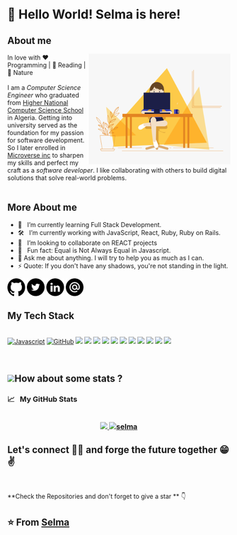 # 👋 Hello World!  Selma is here!
 
 ## About me 
  <img align="right" alt="Person coding gif" src="assets/PersonCoding.gif" height="250" width="320" />
  In love with ❤️ Programming | 🖤 Reading | 💙 Nature
 <br>
<br>
I am a <i>Computer Science Engineer</i> who graduated from <a href="https://www.esi.dz/">Higher National Computer Science School</a> in Algeria. Getting into university served as the foundation for my passion for software development. So I later enrolled in <a href="https://www.microverse.org/">Microverse inc</a> to sharpen my skills and perfect my craft as a <i>software developer</i>. I like  collaborating with others to build digital solutions that solve real-world problems.

<br/>
<br>

## More About me
- 🌱 &nbsp; I’m currently learning Full Stack Development.
- 🛠 &nbsp; I’m currently working with  JavaScript, React, Ruby, Ruby on Rails.
- 👯 &nbsp; I’m looking to collaborate on  REACT projects
- 👾 &nbsp; Fun fact: Equal is Not Always Equal in Javascript.
- 💬 Ask me about anything. I will try to help you as much as I can.
- ⚡ Quote: If you don't have any shadows, you're not standing in the light.

[<img src="assets/github.png" alt="github logo" width="40">](https://github.com/selma-belhadj) 
[<img src="assets/Twitter.png" width="40">](https://twitter.com/Bel_Selma16)
[<img src="assets/link.png" alt="linkedin logo" width="40">](https://www.linkedin.com/in/selma-belhadj/) 
[<img src="assets/email.png" alt="gmaillogo" width="40">](belhadjselma1@gmail.com)
</br>

## My Tech Stack
  
  <br>
 <a href="https://developer.mozilla.org/en-US/docs/Web/JavaScript"><img width="5%" src="https://media.giphy.com/media/ln7z2eWriiQAllfVcn/giphy.gif" alt="Javascript"></a>
  <a href="https://github.com/"><img width="5%" src="https://i.giphy.com/media/KzJkzjggfGN5Py6nkT/200.webp" alt="GitHub"></a>
  <a href="#"><img width="10%" src="https://www.vectorlogo.zone/logos/reactjs/reactjs-ar21.svg"></a>
  <a href="#"><img width="10%" src="https://www.vectorlogo.zone/logos/linux/linux-ar21.svg"></a>
  <a href="#"><img width="10%" src="https://www.vectorlogo.zone/logos/json/json-ar21.svg"></a>
  <a href="#"><img width="10%" src="https://www.vectorlogo.zone/logos/mysql/mysql-ar21.svg"></a>
  <a href="#"><img width="10%" src="https://www.vectorlogo.zone/logos/sqlite/sqlite-ar21.svg"></a>
  <a href="#"><img width="10%" src="https://media.giphy.com/media/kH6CqYiquZawmU1HI6/giphy.gif"></a>
  <a href="#"><img width="5%" src="https://i.giphy.com/media/IdyAQJVN2kVPNUrojM/200.webp"></a>
  <a href="#"><img width="10%" src="https://www.vectorlogo.zone/logos/getbootstrap/getbootstrap-ar21.svg"></a>
  <a href="#"><img width="30px" src="https://cdn.svgporn.com/logos/html-5.svg"></a>
  <a href="#"><img width="30px" src="https://cdn.svgporn.com/logos/css-3.svg"></a>
  <a href="#"><img width="50px" src="https://img.icons8.com/bubbles/2x/console.png"></a>
<br/>
<br>
<br>



## <img src="https://media.giphy.com/media/VgCDAzcKvsR6OM0uWg/giphy.gif" width="50">How about some stats ?


<h3>
  <summary>
    📈  &nbsp; My GitHub Stats
  </summary> 
  
  <br>

  <p align="center">
   <a href="https://github.com/selma-belhadj">
    <img height="180em" src="https://github-readme-stats-eight-theta.vercel.app/api?username=selma-belhadj&show_icons=true&theme=midnight-white&count_private=true"/>
    <img height="180em" src="https://github-readme-stats.vercel.app/api/top-langs/?username=selma-belhadj&show_icons=true&theme=midnight-white&layout=compact" alt="selma" />
  </a>
</p>
</h3>

<h2> Let's connect 👨‍💻 and forge the future together 😁✌   </h2> 

</br>

**Check the Repositories and don't forget to give a star ** 👇

⭐ From [Selma](https://github.com/selma-belhadj)
-------
